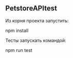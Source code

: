 ﻿## PetstoreAPItest

Из корня проекта запустить:

npm install

Тесты запускать командой:

npm run test
